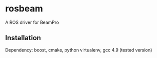 # rosbeam
A ROS driver for BeamPro

## Installation

Dependency:
boost, cmake, python virtualenv, gcc 4.9 (tested version)
